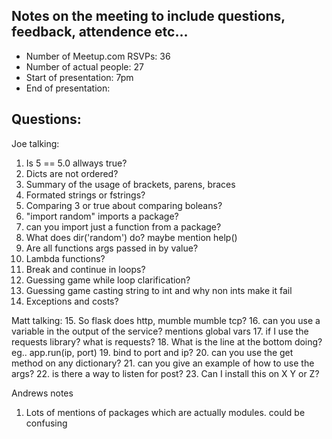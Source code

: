 ## Notes on the meeting to include questions, feedback, attendence etc...
* Number of Meetup.com RSVPs: 36
* Number of actual people: 27
* Start of presentation: 7pm
* End of presentation:

## Questions:
Joe talking:
 1. Is 5 == 5.0 allways true?
 2. Dicts are not ordered?
 3. Summary of the usage of brackets, parens, braces
 4. Formated strings or fstrings?
 5. Comparing 3 or true about comparing boleans? 
 6. "import random" imports a package?
 7. can you import just a function from a package?
 8. What does dir('random') do? maybe mention help()
 9. Are all functions args passed in by value?
 10. Lambda functions?
 11. Break and continue in loops?
 12. Guessing game while loop clarification?
 13. Guessing game casting string to int and why non ints make it fail
 14. Exceptions and costs?

Matt talking:
 15. So flask does http, mumble mumble tcp?
 16. can you use a variable in the output of the service? mentions global vars
 17. if I use the requests library? what is requests?
 18. What is the line at the bottom doing? eg.. app.run(ip, port)
 19. bind to port and ip?
 20. can you use the get method on any dictionary?
 21. can you give an example of how to use the args?
 22. is there a way to listen for post?
 23. Can I install this on X Y or Z?
 
  
 
 Andrews notes
  1. Lots of mentions of packages which are actually modules. could be confusing 
